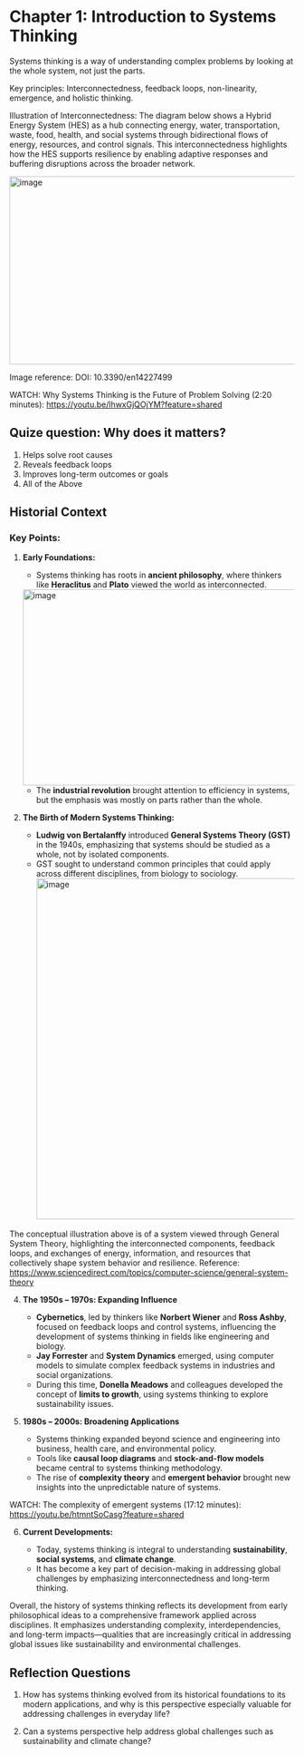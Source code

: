 # Chapter 1: Introduction to Systems Thinking

Systems thinking is a way of understanding complex problems by looking at the whole system, not just the parts.

Key principles: Interconnectedness, feedback loops, non-linearity, emergence, and holistic thinking.

Illustration of Interconnectedness: The diagram below shows a Hybrid Energy System (HES) as a hub connecting energy, water, transportation, waste, food, health, and social systems through bidirectional flows of energy, resources, and control signals. This interconnectedness highlights how the HES supports resilience by enabling adaptive responses and buffering disruptions across the broader network.

<img width="549" height="332" alt="image" src="https://github.com/user-attachments/assets/5d249a53-c49a-4076-8624-13b389d06f70" />

Image reference: DOI: 10.3390/en14227499

WATCH: Why Systems Thinking is the Future of Problem Solving (2:20 minutes): https://youtu.be/lhwxGjQOjYM?feature=shared

## Quize question: Why does it matters?

1. Helps solve root causes
2. Reveals feedback loops
3. Improves long-term outcomes or goals
4. All of the Above

## Historial Context
### **Key Points:**

1. **Early Foundations:**

   * Systems thinking has roots in **ancient philosophy**, where thinkers like **Heraclitus** and **Plato** viewed the world as interconnected.
   <img width="736" height="346" alt="image" src="https://github.com/user-attachments/assets/7664efce-bd8a-456d-92ce-40afd43121a3" />


    * The **industrial revolution** brought attention to efficiency in systems, but the emphasis was mostly on parts rather than the whole.

3. **The Birth of Modern Systems Thinking:**

   * **Ludwig von Bertalanffy** introduced **General Systems Theory (GST)** in the 1940s, emphasizing that systems should be studied as a whole, not by isolated components.
   * GST sought to understand common principles that could apply across different disciplines, from biology to sociology.
     <img width="702" height="602" alt="image" src="https://github.com/user-attachments/assets/bd5860bf-79e7-479c-8471-e1545bbd9a69" />

The conceptual illustration above is of a system viewed through General System Theory, highlighting the interconnected components, feedback loops, and exchanges of energy, information, and resources that collectively shape system behavior and resilience.
Reference: https://www.sciencedirect.com/topics/computer-science/general-system-theory

4. **The 1950s – 1970s: Expanding Influence**

   * **Cybernetics**, led by thinkers like **Norbert Wiener** and **Ross Ashby**, focused on feedback loops and control systems, influencing the development of systems thinking in fields like engineering and biology.
   * **Jay Forrester** and **System Dynamics** emerged, using computer models to simulate complex feedback systems in industries and social organizations.
   * During this time, **Donella Meadows** and colleagues developed the concept of **limits to growth**, using systems thinking to explore sustainability issues.

5. **1980s – 2000s: Broadening Applications**

   * Systems thinking expanded beyond science and engineering into business, health care, and environmental policy.
   * Tools like **causal loop diagrams** and **stock-and-flow models** became central to systems thinking methodology.
   * The rise of **complexity theory** and **emergent behavior** brought new insights into the unpredictable nature of systems.
  
WATCH: The complexity of emergent systems (17:12 minutes): https://youtu.be/htmntSoCasg?feature=shared

6. **Current Developments:**

   * Today, systems thinking is integral to understanding **sustainability**, **social systems**, and **climate change**.
   * It has become a key part of decision-making in addressing global challenges by emphasizing interconnectedness and long-term thinking.

Overall, the history of systems thinking reflects its development from early philosophical ideas to a comprehensive framework applied across disciplines. It emphasizes understanding complexity, interdependencies, and long-term impacts—qualities that are increasingly critical in addressing global issues like sustainability and environmental challenges.

## Reflection Questions
1. How has systems thinking evolved from its historical foundations to its modern applications, and why is this perspective especially valuable for addressing challenges in everyday life?

2. Can a systems perspective help address global challenges such as sustainability and climate change?

